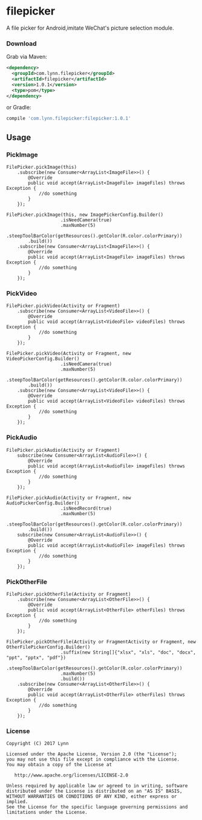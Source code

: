 # filepicker
A file picker for Android,imitate WeChat's picture selection module.


### Download
Grab via Maven:
```xml
<dependency>
  <groupId>com.lynn.filepicker</groupId>
  <artifactId>filepicker</artifactId>
  <version>1.0.1</version>
  <type>pom</type>
</dependency>
```
or Gradle:
```groovy
compile 'com.lynn.filepicker:filepicker:1.0.1'
```


## Usage
### PickImage
	FilePicker.pickImage(this)
		.subscribe(new Consumer<ArrayList<ImageFile>>() {
			@Override
			public void accept(ArrayList<ImageFile> imageFiles) throws Exception {
				//do something
			}
		});
		
	FilePicker.pickImage(this, new ImagePickerConfig.Builder()
                        .isNeedCamera(true)
                        .maxNumber(5)
                        .steepToolBarColor(getResources().getColor(R.color.colorPrimary))
			.build())
		.subscribe(new Consumer<ArrayList<ImageFile>>() {
			@Override
			public void accept(ArrayList<ImageFile> imageFiles) throws Exception {
				//do something
			}
		});		
### PickVideo
	FilePicker.pickVideo(Activity or Fragment)
		.subscribe(new Consumer<ArrayList<VideoFile>>() {
			@Override
			public void accept(ArrayList<VideoFile> videoFiles) throws Exception {
				//do something
			}
		});
		
	FilePicker.pickVideo(Activity or Fragment, new VideoPickerConfig.Builder()
                        .isNeedCamera(true)
                        .maxNumber(5)
                        .steepToolBarColor(getResources().getColor(R.color.colorPrimary))
			.build())
		.subscribe(new Consumer<ArrayList<VideoFile>>() {
			@Override
			public void accept(ArrayList<VideoFile> videoFiles) throws Exception {
				//do something
			}
		});		
### PickAudio
	FilePicker.pickAudio(Activity or Fragment)
		subscribe(new Consumer<ArrayList<AudioFile>>() {
			@Override
			public void accept(ArrayList<AudioFile> imageFiles) throws Exception {
				//do something
			}
		});
		
	FilePicker.pickAudio(Activity or Fragment, new AudioPickerConfig.Builder()
                        .isNeedRecord(true)
                        .maxNumber(5)
                        .steepToolBarColor(getResources().getColor(R.color.colorPrimary))
			.build())
		subscribe(new Consumer<ArrayList<AudioFile>>() {
			@Override
			public void accept(ArrayList<AudioFile> imageFiles) throws Exception {
				//do something
			}
		});
### PickOtherFile
	FilePicker.pickOtherFile(Activity or Fragment)
		.subscribe(new Consumer<ArrayList<OtherFile>>() {
			@Override
			public void accept(ArrayList<OtherFile> otherFiles) throws Exception {
				//do something
			}
		});
		
	FilePicker.pickOtherFile(Activity or FragmentActivity or Fragment, new OtherFilePickerConfig.Builder()
                        .suffix(new String[]{"xlsx", "xls", "doc", "docx", "ppt", "pptx", "pdf"})
			.steepToolBarColor(getResources().getColor(R.color.colorPrimary))
                        .maxNumber(5)
                        .build())
		.subscribe(new Consumer<ArrayList<OtherFile>>() {
			@Override
			public void accept(ArrayList<OtherFile> otherFiles) throws Exception {
				//do something
			}
		});	
                  
### License
    Copyright (C) 2017 Lynn

    Licensed under the Apache License, Version 2.0 (the "License");
    you may not use this file except in compliance with the License.
    You may obtain a copy of the License at

       http://www.apache.org/licenses/LICENSE-2.0

    Unless required by applicable law or agreed to in writing, software
    distributed under the License is distributed on an "AS IS" BASIS,
    WITHOUT WARRANTIES OR CONDITIONS OF ANY KIND, either express or implied.
    See the License for the specific language governing permissions and
    limitations under the License.
